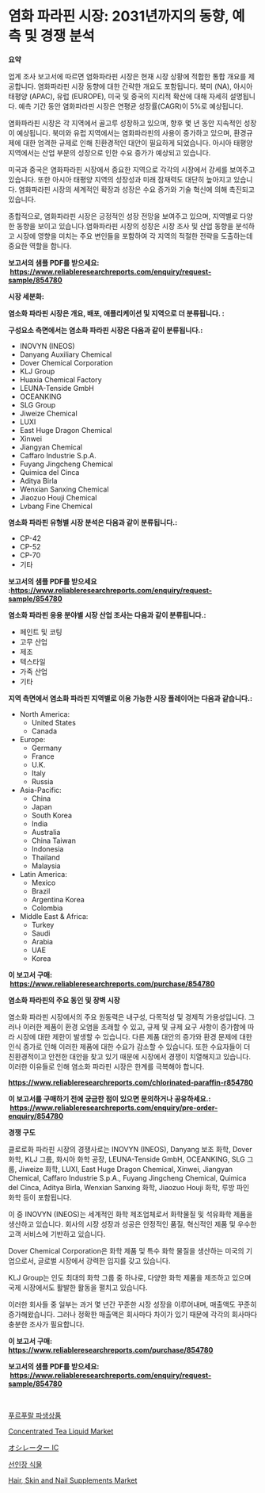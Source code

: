 <p><h1>염화 파라핀 시장: 2031년까지의 동향, 예측 및 경쟁 분석</h1></p><p><strong>요약</strong></p>
<p><p>업계 조사 보고서에 따르면 염화파라핀 시장은 현재 시장 상황에 적합한 통합 개요를 제공합니다. 염화파라핀 시장 동향에 대한 간략한 개요도 포함됩니다. 북미 (NA), 아시아 태평양 (APAC), 유럽 (EUROPE), 미국 및 중국의 지리적 확산에 대해 자세히 설명됩니다. 예측 기간 동안 염화파라핀 시장은 연평균 성장률(CAGR)이 5%로 예상됩니다.</p><p>염화파라핀 시장은 각 지역에서 골고루 성장하고 있으며, 향후 몇 년 동안 지속적인 성장이 예상됩니다. 북미와 유럽 지역에서는 염화파라핀의 사용이 증가하고 있으며, 환경규제에 대한 엄격한 규제로 인해 친환경적인 대안이 필요하게 되었습니다. 아시아 태평양 지역에서는 산업 부문의 성장으로 인한 수요 증가가 예상되고 있습니다.</p><p>미국과 중국은 염화파라핀 시장에서 중요한 지역으로 각각의 시장에서 강세를 보여주고 있습니다. 또한 아시아 태평양 지역의 성장성과 미래 잠재력도 대단히 높아지고 있습니다. 염화파라핀 시장의 세계적인 확장과 성장은 수요 증가와 기술 혁신에 의해 촉진되고 있습니다.</p><p>종합적으로, 염화파라핀 시장은 긍정적인 성장 전망을 보여주고 있으며, 지역별로 다양한 동향을 보이고 있습니다.염화파라핀 시장의 성장은 시장 조사 및 산업 동향을 분석하고 시장에 영향을 미치는 주요 변인들을 포함하여 각 지역의 적절한 전략을 도출하는데 중요한 역할을 합니다.</p></p>
<p><strong>보고서의 샘플 PDF를 받으세요: &nbsp;<a href="https://www.reliableresearchreports.com/enquiry/request-sample/854780">https://www.reliableresearchreports.com/enquiry/request-sample/854780</a></strong></p>
<p><strong>시장 세분화:</strong></p>
<p><strong> 염소화 파라핀 시장은 개요, 배포, 애플리케이션 및 지역으로 더 분류됩니다. :</strong></p>
<p><strong>구성요소 측면에서는 염소화 파라핀 시장은 다음과 같이 분류됩니다.:</strong></p>
<p><ul><li>INOVYN (INEOS)</li><li>Danyang Auxiliary Chemical</li><li>Dover Chemical Corporation</li><li>KLJ Group</li><li>Huaxia Chemical Factory</li><li>LEUNA-Tenside GmbH</li><li>OCEANKING</li><li>SLG Group</li><li>Jiweize Chemical</li><li>LUXI</li><li>East Huge Dragon Chemical</li><li>Xinwei</li><li>Jiangyan Chemical</li><li>Caffaro Industrie S.p.A.</li><li>Fuyang Jingcheng Chemical</li><li>Quimica del Cinca</li><li>Aditya Birla</li><li>Wenxian Sanxing Chemical</li><li>Jiaozuo Houji Chemical</li><li>Lvbang Fine Chemical</li></ul></p>
<p><strong> 염소화 파라핀 유형별 시장 분석은 다음과 같이 분류됩니다.:</strong></p>
<p><ul><li>CP-42</li><li>CP-52</li><li>CP-70</li><li>기타</li></ul></p>
<p><strong>보고서의 샘플 PDF를 받으세요 :<a href="https://www.reliableresearchreports.com/enquiry/request-sample/854780">https://www.reliableresearchreports.com/enquiry/request-sample/854780</a></strong></p>
<p><strong> 염소화 파라핀 응용 분야별 시장 산업 조사는 다음과 같이 분류됩니다.:</strong></p>
<p><ul><li>페인트 및 코팅</li><li>고무 산업</li><li>제조</li><li>텍스타일</li><li>가죽 산업</li><li>기타</li></ul></p>
<p><strong>지역 측면에서 염소화 파라핀 지역별로 이용 가능한 시장 플레이어는 다음과 같습니다.:</strong></p>
<p><ul>
    <li>
        North America:
        <ul>
            <li>United States</li>
            <li>Canada</li>
        </ul>
    </li>
    <li>
        Europe:
        <ul>
            <li>Germany</li>
            <li>France</li>
            <li>U.K.</li>
            <li>Italy</li>
            <li>Russia</li>
        </ul>
    </li>
    <li>
        Asia-Pacific:
        <ul>
            <li>China</li>
            <li>Japan</li>
            <li>South Korea</li>
            <li>India</li>
            <li>Australia</li>
            <li>China Taiwan</li>
            <li>Indonesia</li>
            <li>Thailand</li>
            <li>Malaysia</li>
        </ul>
    </li>
    <li>
        Latin America:
        <ul>
            <li>Mexico</li>
            <li>Brazil</li>
            <li>Argentina Korea</li>
            <li>Colombia</li>
        </ul>
    </li>
    <li>
        Middle East & Africa:
        <ul>
            <li>Turkey</li>
            <li>Saudi</li>
            <li>Arabia</li>
            <li>UAE</li>
            <li>Korea</li>
        </ul>
    </li>
    </ul></p>
<p><strong>이 보고서 구매: &nbsp;<a href="https://www.reliableresearchreports.com/purchase/854780">https://www.reliableresearchreports.com/purchase/854780</a></strong></p>
<p><strong>염소화 파라핀의 주요 동인 및 장벽 시장</strong></p>
<p><p>염소화 파라핀 시장에서의 주요 원동력은 내구성, 다목적성 및 경제적 가용성입니다. 그러나 이러한 제품이 환경 오염을 초래할 수 있고, 규제 및 규제 요구 사항이 증가함에 따라 시장에 대한 제한이 발생할 수 있습니다. 다른 제품 대안의 증가와 환경 문제에 대한 인식 증가로 인해 이러한 제품에 대한 수요가 감소할 수 있습니다. 또한 수요자들이 더 친환경적이고 안전한 대안을 찾고 있기 때문에 시장에서 경쟁이 치열해지고 있습니다. 이러한 이유들로 인해 염소화 파라핀 시장은 한계를 극복해야 합니다.</p></p>
<p><strong><a href="https://www.reliableresearchreports.com/chlorinated-paraffin-r854780">https://www.reliableresearchreports.com/chlorinated-paraffin-r854780</a></strong></p>
<p><strong>이 보고서를 구매하기 전에 궁금한 점이 있으면 문의하거나 공유하세요.: &nbsp;<a href="https://www.reliableresearchreports.com/enquiry/pre-order-enquiry/854780">https://www.reliableresearchreports.com/enquiry/pre-order-enquiry/854780</a></strong></p>
<p><strong>경쟁 구도</strong></p>
<p><p>클로로화 파라핀 시장의 경쟁사로는 INOVYN (INEOS), Danyang 보조 화학, Dover 화학, KLJ 그룹, 화시아 화학 공장, LEUNA-Tenside GmbH, OCEANKING, SLG 그룹, Jiweize 화학, LUXI, East Huge Dragon Chemical, Xinwei, Jiangyan Chemical, Caffaro Industrie S.p.A., Fuyang Jingcheng Chemical, Quimica del Cinca, Aditya Birla, Wenxian Sanxing 화학, Jiaozuo Houji 화학, 루방 파인 화학 등이 포함됩니다.</p><p>이 중 INOVYN (INEOS)는 세계적인 화학 제조업체로서 화학물질 및 석유화학 제품을 생산하고 있습니다. 회사의 시장 성장과 성공은 안정적인 품질, 혁신적인 제품 및 우수한 고객 서비스에 기반하고 있습니다. </p><p>Dover Chemical Corporation은 화학 제품 및 특수 화학 물질을 생산하는 미국의 기업으로서, 글로벌 시장에서 강력한 입지를 갖고 있습니다.</p><p>KLJ Group는 인도 최대의 화학 그룹 중 하나로, 다양한 화학 제품을 제조하고 있으며 국제 시장에서도 활발한 활동을 펼치고 있습니다.</p><p>이러한 회사들 중 일부는 과거 몇 년간 꾸준한 시장 성장을 이루어내며, 매출액도 꾸준히 증가해왔습니다. 그러나 정확한 매출액은 회사마다 차이가 있기 때문에 각각의 회사마다 충분한 조사가 필요합니다.</p></p>
<p><strong>이 보고서 구매: &nbsp; <a href="https://www.reliableresearchreports.com/purchase/854780">https://www.reliableresearchreports.com/purchase/854780</a></strong></p>
<p><strong>보고서의 샘플 PDF를 받으세요: &nbsp;<a href="https://www.reliableresearchreports.com/enquiry/request-sample/854780">https://www.reliableresearchreports.com/enquiry/request-sample/854780</a></strong><strong></strong></p>
<p>&nbsp;</p>
<p><p><a href="https://medium.com/@leeusso5656/%ED%93%A8%EB%9F%AC%ED%8C%8C%EB%9E%84-%EC%9C%A0%EB%8F%84%EC%B2%B4-%EC%8B%9C%EC%9E%A5-%EA%B7%9C%EB%AA%A8-%EB%B0%8F-%EC%8B%9C%EC%9E%A5-%EB%8F%99%ED%96%A5-%EC%99%84%EB%B2%BD%ED%95%9C-%EC%82%B0%EC%97%85-%EA%B0%9C%EC%9A%94-2024%EB%85%84%EB%B6%80%ED%84%B0-2031%EB%85%84%EA%B9%8C%EC%A7%80-3e8e6dc697d6">푸르푸랄 파생상품</a></p><p><a href="https://github.com/wwwkeltoum/Market-Research-Report-List-2/blob/main/concentrated-tea-liquid-market.md">Concentrated Tea Liquid Market</a></p><p><a href="https://medium.com/@elihomenick1943/%E7%99%BA%E6%8C%AF%E5%AD%90ic%E5%B8%82%E5%A0%B4%E8%A6%8F%E6%A8%A1-%E5%B8%82%E5%A0%B4%E5%B1%95%E6%9C%9B%E3%81%A8%E5%B8%82%E5%A0%B4%E4%BA%88%E6%B8%AC-2024%E5%B9%B4%E3%81%8B%E3%82%892031%E5%B9%B4-0d357024b1ca">オシレーター IC</a></p><p><a href="https://github.com/KellyLyncyh543964/Market-Research-Report-List-1/blob/main/706477316348.md">선인장 식물</a></p><p><a href="https://github.com/gamblestampleyjenny50m5sl6/Market-Research-Report-List-2/blob/main/hair-skin-and-nail-supplements-market.md">Hair, Skin and Nail Supplements Market</a></p></p>